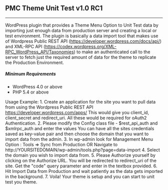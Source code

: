 ## PMC Theme Unit Test v1.0 RC1
---------------------------------

WordPress plugin that provides a Theme Menu Option to Unit Test data by importing just enough data from production server and creating a local or test environment.
The plugin is basically a data import tool that makes use of Wordpress Public REST API (https://developer.wordpress.com/docs/api/) and XML-RPC API (https://codex.wordpress.org/XML-RPC_WordPress_API/Taxonomies)
to make an authenticated call to the server to fetch just the required amount of data for the theme to replicate the Production Environment.

##### **Minimum Requirements**
- WordPress 4.0 or above
- PHP 5.4 or above

Usage Example:
    1. Create an application for the site you want to pull data from using the Wordpress Public REST API
        https://developer.wordpress.com/apps/
        This would give you client_id, client_secret and redirect_uri.
        All these would be required for oAuth2 Authentication.
    2. Please modify the Config class file - $rest_api_auth and $xmlrpc_auth and enter the values
        You can have all the sites credentials saved as key-value pair and then choose the domain that you want to import data from the admin.
    3. In wp-admin look for Management Menu Option :  Tools => Sync from Production 
                OR 
        Navigate to http://YOURSITEDOMAIN/wp-admin/tools.php?page=data-import 
    4. Select the domain you wish to import data from.
    5. Please Authorize yourself by clicking on the Authorize URL. You will be redirected to redirect_uri of the site. Get the "code" query parameter and enter in the textbox provided.
    6. Hit Import Data from Production and wait patiently as the data gets imported in the background.
    7. Voila! Your theme is setup and you can start to unit test you theme.
